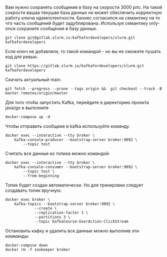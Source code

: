 Вам нужно сохранять сообщения в базу на скорости 3000 рпс. На такой сокрости вашаа текушая база данных не может обеспечить корректную работу ключа идемпотентности.
Бизнес согласился на семантику на то что часть сообщений будет задублирована. Используя семантику only-once сохраните сообщения в базу данных.

```
git clone git@gitlab.slurm.io:kafkafordevelopers/slurm.git kafkafordevelopers
```

Если ключ не добавляли, то такой командой - но вы не сможите пушать код для ревью.
```
git clone https://gitlab.slurm.io/kafkafordevelopers/slurm.git kafkafordevelopers
```

Скачать актуальный main.
```
git fetch --progress --prune --tags origin &&  git checkout --track -B master remotes/origin/master
```

Для того чтобы запустить Kafka, перейдите в директорию проекта java/go и выполните

```
docker-compose up -d
```


Чтобы отправить сообщеие в kafka используйте команду.
```
docker exec --interactive --tty broker \
    kafka-console-producer --bootstrap-server broker:9092 \
        --topic test
```

Считать все данные из топика можно командой:
```
docker exec --interactive --tty broker \
    kafka-console-consumer --bootstrap-server broker:9092 \
        --topic test \
        --from-beginning
```

Топик будет создан автоматически.
Но для тренировки следует создавать топик вручную:
```
docker exec broker \
    kafka-topics --bootstrap-server broker:9092 \
             --create \
             --replication-factor 1 \
             --partitions 3 \
             --topic KafkaCourse-UserAction-ClickStream
```

Остановить кафку и удалить все данные можно выполнив эти комманды:
```
docker-compose down
docker rm -f zookeeper broker
```
